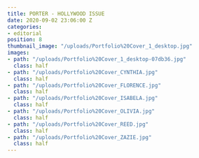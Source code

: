 ```yaml
---
title: PORTER - HOLLYWOOD ISSUE
date: 2020-09-02 23:06:00 Z
categories:
- editorial
position: 8
thumbnail_image: "/uploads/Portfolio%20Cover_1_desktop.jpg"
images:
- path: "/uploads/Portfolio%20Cover_1_desktop-07db36.jpg"
  class: half
- path: "/uploads/Portfolio%20Cover_CYNTHIA.jpg"
  class: half
- path: "/uploads/Portfolio%20Cover_FLORENCE.jpg"
  class: half
- path: "/uploads/Portfolio%20Cover_ISABELA.jpg"
  class: half
- path: "/uploads/Portfolio%20Cover_OLIVIA.jpg"
  class: half
- path: "/uploads/Portfolio%20Cover_REED.jpg"
  class: half
- path: "/uploads/Portfolio%20Cover_ZAZIE.jpg"
  class: half
---
```


